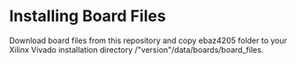 # Installing Board Files

Download board files from this repository and copy ebaz4205 folder to your Xilinx Vivado installation directory /"version"/data/boards/board_files.
